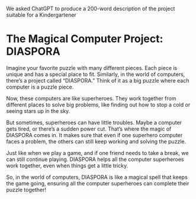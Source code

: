 We asked ChatGPT to produce a 200-word description of the project suitable for a Kindergartener

# The Magical Computer Project: DIASPORA

Imagine your favorite puzzle with many different pieces. Each piece is unique and has a special place to fit. Similarly, in the world of computers, there’s a project called “DIASPORA.” Think of it as a big puzzle where each computer is a puzzle piece.

Now, these computers are like superheroes. They work together from different places to solve big problems, like finding out how to stop a cold or seeing stars up in the sky.

But sometimes, superheroes can have little troubles. Maybe a computer gets tired, or there’s a sudden power cut. That’s where the magic of DIASPORA comes in. It makes sure that even if one superhero computer faces a problem, the others can still keep working and solving the puzzle.

Just like when we play a game, and if one friend needs to take a break, we can still continue playing. DIASPORA helps all the computer superheroes work together, even when things get a little tricky.

So, in the world of computers, DIASPORA is like a magical spell that keeps the game going, ensuring all the computer superheroes can complete their puzzle together!
